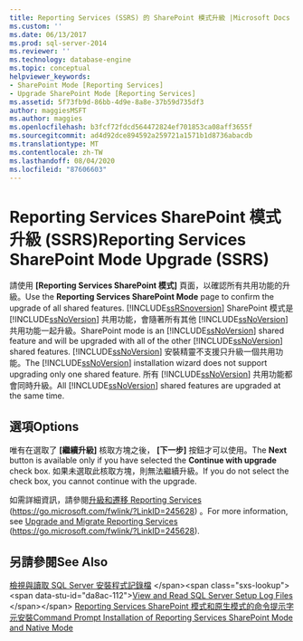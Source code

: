```yaml
---
title: Reporting Services (SSRS) 的 SharePoint 模式升級 |Microsoft Docs
ms.custom: ''
ms.date: 06/13/2017
ms.prod: sql-server-2014
ms.reviewer: ''
ms.technology: database-engine
ms.topic: conceptual
helpviewer_keywords:
- SharePoint Mode [Reporting Services]
- Upgrade SharePoint Mode [Reporting Services]
ms.assetid: 5f73fb9d-86bb-4d9e-8a8e-37b59d735df3
author: maggiesMSFT
ms.author: maggies
ms.openlocfilehash: b3fcf72fdcd564472824ef701853ca08aff3655f
ms.sourcegitcommit: ad4d92dce894592a259721a1571b1d8736abacdb
ms.translationtype: MT
ms.contentlocale: zh-TW
ms.lasthandoff: 08/04/2020
ms.locfileid: "87606603"
---
```

# <a name="reporting-services-sharepoint-mode-upgrade-ssrs"></a><span data-ttu-id="da8ac-102">Reporting Services SharePoint 模式升級 (SSRS)</span><span class="sxs-lookup"><span data-stu-id="da8ac-102">Reporting Services SharePoint Mode Upgrade (SSRS)</span></span>
  <span data-ttu-id="da8ac-103">請使用 **[Reporting Services SharePoint 模式]** 頁面，以確認所有共用功能的升級。</span><span class="sxs-lookup"><span data-stu-id="da8ac-103">Use the **Reporting Services SharePoint Mode** page to confirm the upgrade of all shared features.</span></span> [!INCLUDE[ssRSnoversion](../../includes/ssrsnoversion-md.md)] <span data-ttu-id="da8ac-104">SharePoint 模式是 [!INCLUDE[ssNoVersion](../../includes/ssnoversion-md.md)] 共用功能，會隨著所有其他 [!INCLUDE[ssNoVersion](../../includes/ssnoversion-md.md)] 共用功能一起升級。</span><span class="sxs-lookup"><span data-stu-id="da8ac-104">SharePoint mode is an [!INCLUDE[ssNoVersion](../../includes/ssnoversion-md.md)] shared feature and will be upgraded with all of the other [!INCLUDE[ssNoVersion](../../includes/ssnoversion-md.md)] shared features.</span></span> <span data-ttu-id="da8ac-105">[!INCLUDE[ssNoVersion](../../includes/ssnoversion-md.md)] 安裝精靈不支援只升級一個共用功能。</span><span class="sxs-lookup"><span data-stu-id="da8ac-105">The [!INCLUDE[ssNoVersion](../../includes/ssnoversion-md.md)] installation wizard does not support upgrading only one shared feature.</span></span> <span data-ttu-id="da8ac-106">所有 [!INCLUDE[ssNoVersion](../../includes/ssnoversion-md.md)] 共用功能都會同時升級。</span><span class="sxs-lookup"><span data-stu-id="da8ac-106">All [!INCLUDE[ssNoVersion](../../includes/ssnoversion-md.md)] shared features are upgraded at the same time.</span></span>  
  
## <a name="options"></a><span data-ttu-id="da8ac-107">選項</span><span class="sxs-lookup"><span data-stu-id="da8ac-107">Options</span></span>  
 <span data-ttu-id="da8ac-108">唯有在選取了 **[繼續升級]** 核取方塊之後， **[下一步]** 按鈕才可以使用。</span><span class="sxs-lookup"><span data-stu-id="da8ac-108">The **Next** button is available only if you have selected the **Continue with upgrade** check box.</span></span> <span data-ttu-id="da8ac-109">如果未選取此核取方塊，則無法繼續升級。</span><span class="sxs-lookup"><span data-stu-id="da8ac-109">If you do not select the check box, you cannot continue with the upgrade.</span></span>  
  
 <span data-ttu-id="da8ac-110">如需詳細資訊，請參閱[升級和遷移 Reporting Services](https://go.microsoft.com/fwlink/?LinkID=245628) (https://go.microsoft.com/fwlink/?LinkID=245628) 。</span><span class="sxs-lookup"><span data-stu-id="da8ac-110">For more information, see [Upgrade and Migrate Reporting Services](https://go.microsoft.com/fwlink/?LinkID=245628) (https://go.microsoft.com/fwlink/?LinkID=245628).</span></span>  
  
## <a name="see-also"></a><span data-ttu-id="da8ac-111">另請參閱</span><span class="sxs-lookup"><span data-stu-id="da8ac-111">See Also</span></span>  
 <span data-ttu-id="da8ac-112">[檢視與讀取 SQL Server 安裝程式記錄檔](https://technet.microsoft.com/library/ms143702\(v=sql.110\).aspx) </span><span class="sxs-lookup"><span data-stu-id="da8ac-112">[View and Read SQL Server Setup Log Files](https://technet.microsoft.com/library/ms143702\(v=sql.110\).aspx) </span></span>  
 [<span data-ttu-id="da8ac-113">Reporting Services SharePoint 模式和原生模式的命令提示字元安裝</span><span class="sxs-lookup"><span data-stu-id="da8ac-113">Command Prompt Installation of Reporting Services SharePoint Mode and Native Mode</span></span>](https://go.microsoft.com/fwlink/?LinkId=217620)  
  
  
